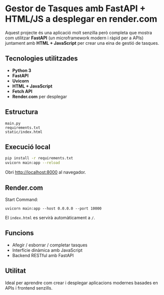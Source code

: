
# Gestor de Tasques amb FastAPI + HTML/JS a desplegar en render.com

Aquest projecte és una aplicació molt senzilla però completa que mostra com utilitzar **FastAPI** (un microframework modern i ràpid per a APIs) juntament amb **HTML + JavaScript** per crear una eina de gestió de tasques.

## Tecnologies utilitzades
- **Python 3**
- **FastAPI**
- **Uvicorn**
- **HTML + JavaScript**
- **Fetch API**
- **Render.com** per desplegar

## Estructura
```
main.py
requirements.txt
static/index.html
```

## Execució local
```bash
pip install -r requirements.txt
uvicorn main:app --reload
```
Obri [http://localhost:8000](http://localhost:8000) al navegador.

## Render.com
Start Command:
```
uvicorn main:app --host 0.0.0.0 --port 10000
```

El `index.html` es servirà automàticament a `/`.

## Funcions
- Afegir / esborrar / completar tasques
- Interfície dinàmica amb JavaScript
- Backend RESTful amb FastAPI

## Utilitat
Ideal per aprendre com crear i desplegar aplicacions modernes basades en APIs i frontend senzills.
